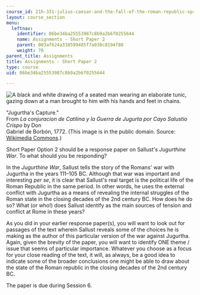 ```yaml
---
course_id: 21h-331-julius-caesar-and-the-fall-of-the-roman-republic-spring-2016
layout: course_section
menu:
  leftnav:
    identifier: 06be34ba25553987c8b9a2b6f0255644
    name: Assignments - Short Paper 2
    parent: 003af624a338599485f7a038c8194f88
    weight: 70
parent_title: Assignments
title: Assignments - Short Paper 2
type: course
uid: 06be34ba25553987c8b9a2b6f0255644

---
```


![A black and white drawing of a seated man wearing an elaborate tunic, gazing down at a man brought to him with his hands and feet in chains.](/coursemedia/21h-331-julius-caesar-and-the-fall-of-the-roman-republic-spring-2016/b9b313c2ab5b707aa07d45715af8d701_21h-331-image.jpg)

"Jugurtha's Capture."  
From _La conjuracion de Catilina y la Guerra de Jugurta por Cayo Salustio Crispo_ by Don  
Gabriel de Borbón, 1772. (This image is in the public domain. Source: [Wikimedia Commons](https://commons.wikimedia.org/wiki/File:Jugurtha_captured.jpg).)

Short Paper Option 2 should be a response paper on Sallust's _Jugurthine War_. To what should you be responding?

In the _Jugurthine War_, Sallust tells the story of the Romans' war with Jugurtha in the years 111–105 BC. Although that war was important and interesting _per se_, it is clear that Sallust's real target is the political life of the Roman Republic in the same period. In other words, he uses the external conflict with Jugurtha as a means of revealing the internal struggles of the Roman state in the closing decades of the 2nd century BC. How does he do so? What (or who!) does Sallust identify as the main sources of tension and conflict at Rome in these years?

As you did in your earlier response paper(s), you will want to look out for passages of the text wherein Sallust reveals some of the choices he is making as the author of this particular version of the war against Jugurtha. Again, given the brevity of the paper, you will want to identify ONE theme / issue that seems of particular importance. Whatever you choose as a focus for your close reading of the text, it will, as always, be a good idea to indicate some of the broader conclusions one might be able to draw about the state of the Roman republic in the closing decades of the 2nd century BC.

The paper is due during Session 6.